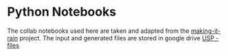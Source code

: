 # Python Notebooks

The collab notebooks used here are taken and adapted from the [making-it-rain](https://github.com/pablo-arantes/making-it-rain) project. The input and generated files are stored in google drive [USP - files](https://drive.google.com/drive/folders/15Y47kHxs4rIxJ09D5U_knSuA4c3D5IR3?usp=share_link)
